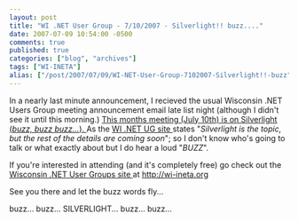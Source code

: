 ```yaml
---
layout: post
title: "WI .NET User Group - 7/10/2007 - Silverlight!! buzz...."
date: 2007-07-09 10:54:00 -0500
comments: true
published: true
categories: ["blog", "archives"]
tags: ["WI-INETA"]
alias: ["/post/2007/07/09/WI-NET-User-Group-7102007-Silverlight!!-buzz", "/post/2007/07/09/wi-net-user-group-7102007-silverlight!!-buzz"]
---
```

<!-- more -->
<p>In a nearly last minute announcement, I recieved the usual Wisconsin .NET Users Group meeting announcement email late list night (although I didn't see it until this morning.) <a href="http://wi-ineta.org">This months meeting (July 10th) is on Silverlight (<em>buzz, buzz buzz...</em>). </a>As the <a href="http://wi-ineta.org">WI .NET UG site </a>states "<em>Silverlight is the topic, but the rest of the details are coming soon</em>"; so I don't know who's going to talk or what exactly about but I do hear a loud "<em>BUZZ</em>".</p>
<p>If you're interested in attending (and it's completely free) go check out the <a href="http://wi-ineta.org">Wisconsin .NET User Groups site </a>at <a href="http://wi-ineta.org">http://wi-ineta.org</a></p>
<p>See you there and let the buzz words fly...</p>
<p>buzz... buzz... SILVERLIGHT... buzz... buzz...</p>
